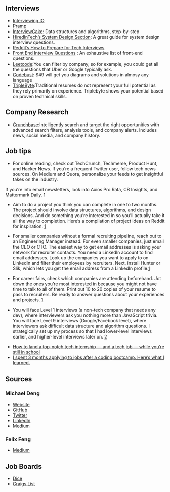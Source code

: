 ## Interviews
  * <a href="https://interviewing.io" target="_blank">Interviewing IO</a>
  * <a href="https://pramp.com" target="_blank">Pramp</a>
  * <a href="https://www.interviewcake.com/" target="_blank">InterviewCake</a>:  Data structures and algorithms, step-by-step 
  * <a href="https://www.hiredintech.com/classrooms/system-design/lesson/60" target="_blank">HiredInTech’s System Design Section</a>: A great guide for system design interview questions.  
  * <a href="https://www.reddit.com/r/cscareerquestions/comments/1jov24/heres_how_to_prepare_for_tech_interviews/" target="_blank">Reddit’s How to Prepare for Tech Interviews</a>
  * <a href="https://github.com/h5bp/Front-end-Developer-Interview-Questions">Front End Interview Questions</a> : An exhaustive list of front-end questions.
  * <a href="https://leetcode.com/" target="_blank">Leetcode</a>:You can filter by company, so for example, you could get all the questions that Uber or Google typically ask.
  * <a target="_blank" href=https://www.educative.io/courses/coderust-hacking-the-coding-interview>Codebust</a>: $49 will get you diagrams and solutions in almosy any language
  * <a href="https://triplebyte.com">TripleByte</a>:Traditional resumes do not represent your full potential as they rely primarily on experience. Triplebyte shows your potential based on proven technical skills.
  
  
## Company Research 

* <a href="https://www.crunchbase.com." target="_blank">Crunchbase</a>:Intelligently search and target the right opportunities with advanced search filters, analysis tools, and company alerts. Includes news, social media, and company history.

  

## Job tips

* <p>For online reading, check out TechCrunch, Techmeme, Product Hunt, and Hacker News. If you’re a frequent Twitter user, follow tech news sources. On Medium and Quora, personalize your feeds to get insightful takes on the industry.
If you’re into email newsletters, look into Axios Pro Rata, CB Insights, and Mattermark Daily.      <a href="#link1">1</a> </p> 

* Aim to do a project you think you can complete in one to two months. The project should involve data structures, algorithms, and design decisions. And do something you’re interested in so you’ll actually take it all the way to completion.
Here’s a compilation of project ideas on Reddit for inspiration. <a href="#link1">1</a> 

* For smaller companies without a formal recruiting pipeline, reach out to an Engineering Manager instead. For even smaller companies, just email the CEO or CTO.
The easiest way to get email addresses is asking your network for recruiter contacts.
You need a LinkedIn account to find email addresses. Look up the companies you want to apply to on LinkedIn and filter their employees by recruiters. Next, install Hunter or Slik, which lets you get the email address from a LinkedIn profile.<a href="#link1">1</a> 


* For career fairs, check which companies are attending beforehand. Jot down the ones you’re most interested in because you might not have time to talk to all of them. Print out 10 to 20 copies of your resume to pass to recruiters. Be ready to answer questions about your experiences and projects.    <a href="#link1">1</a>  




* You will face Level 1 interviews (a non-tech company that needs any dev), where interviewers ask you nothing more than JavaScript trivia.
You will face Level 9 interviews (Google/Facebook level), where interviewers ask difficult data structure and algorithm questions.
I strategically set up my process so that I had lower-level interviews earlier, and higher-level interviews later on.  <a href="#link2">2</a>







- <a id="link1" href="https://www.freecodecamp.org/news/how-to-land-a-top-notch-tech-job-as-a-student-5c97fec82f3d/?fbclid=IwAR0RNes8YHYkhEySvoCnfYFl5nuQ4G0ZJ3POUP8IL9mGA9eiwtNz2hTpjDc" target="_blank">How to land a top-notch tech internship — and a tech job — while you’re still in school</a>
- <a id="link2" href="https://www.freecodecamp.org/news/5-key-learnings-from-the-post-bootcamp-job-search-9a07468d2331/
" target="_blank">I spent 3 months applying to jobs after a coding bootcamp. Here’s what I learned.</a> 





## Sources

### Michael Deng

* <a href="https://michaeldeng.me/" target="_blank">Website</a>
* <a href="https://github.com/michael-deng" target="_blank">GitHub</a>
* <a href="https://twitter.com/themichaeldeng" taget="_blank">Twitter</a>
* <a href="https://www.linkedin.com/in/michael-deng/" taget="_blank">LinkedIn</a>
* <a href="https://medium.com/@michael_deng" taget="_blank">Medium</a>



### Felix Feng

* <a href="https://medium.com/@felixfeng" taget="_blank">Medium</a>


## Job Boards

* <a href="https://www.dice.com/" target="_blank">Dice</a>
* <a href="https://www.craigslist.org/about/scams" target="_blank">Craigs List</a>


